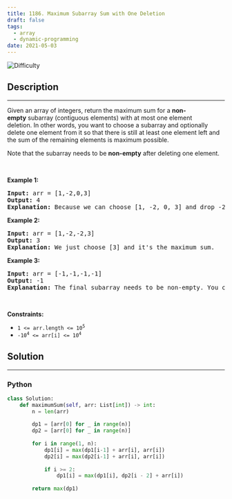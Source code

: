 ```yaml
---
title: 1186. Maximum Subarray Sum with One Deletion
draft: false
tags: 
  - array
  - dynamic-programming
date: 2021-05-03
---
```


![Difficulty](https://img.shields.io/badge/Difficulty-Medium-blue.svg)

## Description

---
<p>Given an array of integers, return the maximum sum for a <strong>non-empty</strong>&nbsp;subarray (contiguous elements) with at most one element deletion.&nbsp;In other words, you want to choose a subarray and optionally delete one element from it so that there is still at least one element left and the&nbsp;sum of the remaining elements is maximum possible.</p>

<p>Note that the subarray needs to be <strong>non-empty</strong> after deleting one element.</p>

<p>&nbsp;</p>
<p><strong class="example">Example 1:</strong></p>

<pre>
<strong>Input:</strong> arr = [1,-2,0,3]
<strong>Output:</strong> 4
<strong>Explanation: </strong>Because we can choose [1, -2, 0, 3] and drop -2, thus the subarray [1, 0, 3] becomes the maximum value.</pre>

<p><strong class="example">Example 2:</strong></p>

<pre>
<strong>Input:</strong> arr = [1,-2,-2,3]
<strong>Output:</strong> 3
<strong>Explanation: </strong>We just choose [3] and it&#39;s the maximum sum.
</pre>

<p><strong class="example">Example 3:</strong></p>

<pre>
<strong>Input:</strong> arr = [-1,-1,-1,-1]
<strong>Output:</strong> -1
<strong>Explanation:</strong>&nbsp;The final subarray needs to be non-empty. You can&#39;t choose [-1] and delete -1 from it, then get an empty subarray to make the sum equals to 0.
</pre>

<p>&nbsp;</p>
<p><strong>Constraints:</strong></p>

<ul>
	<li><code>1 &lt;= arr.length &lt;= 10<sup>5</sup></code></li>
	<li><code>-10<sup>4</sup> &lt;= arr[i] &lt;= 10<sup>4</sup></code></li>
</ul>


## Solution

---
### Python
``` py title='maximum-subarray-sum-with-one-deletion'
class Solution:
    def maximumSum(self, arr: List[int]) -> int:
        n = len(arr)
        
        dp1 = [arr[0] for _ in range(n)]
        dp2 = [arr[0] for _ in range(n)]
        
        for i in range(1, n):
            dp1[i] = max(dp1[i-1] + arr[i], arr[i])
            dp2[i] = max(dp2[i-1] + arr[i], arr[i])
            
            if i >= 2:
                dp1[i] = max(dp1[i], dp2[i - 2] + arr[i])
            
        return max(dp1)

```

